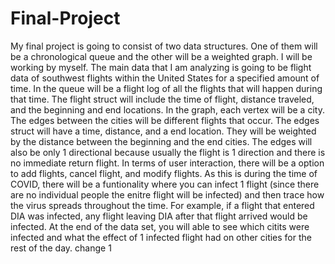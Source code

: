 # Final-Project

My final project is going to consist of two data structures. One of them will be a chronological queue and the other will be a weighted graph. 
I will be working by myself. The main data that I am analyzing is going to be flight data of southwest flights within the United States for a specified amount of time. 
In the queue will be a flight log of all the flights that will happen during that time. The flight struct will include the time of flight, distance traveled, and the beginning and end locations. 
In the graph, each vertex will be a city. The edges between the cities will be different flights that occur. The edges struct will have a time, distance, and a end location. They will be weighted by 
the distance between the beginning and the end cities. The edges will also be only 1 directional because usually the flight is 1 direction and there is no immediate return flight. 
In terms of user interaction, there will be a option to add flights, cancel flight, and modify flights. As this is during the time of COVID, there will be a funtionality where you can infect 1 flight
(since there are no individual people the enitre flight will be infected) and then trace how the virus spreads throughout the time. For example, if a flight that entered DIA was infected, any flight leaving 
DIA after that flight arrived would be infected. At the end of the data set, you will able to see which citits were infected and what the effect of 1 infected flight had on other cities for the rest of the day. 
change 1
